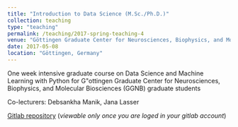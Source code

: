 ```yaml
---
title: "Introduction to Data Science (M.Sc./Ph.D.)"
collection: teaching
type: "teaching"
permalink: /teaching/2017-spring-teaching-4
venue: "Göttingen Graduate Center for Neurosciences, Biophysics, and Molecular Biosciences (GGNB), Georg - August University of Göttingen"
date: 2017-05-08
location: "Göttingen, Germany"
---
```


One week intensive graduate course on Data Science and Machine Learning with Python for G\"ottingen Graduate Center for Neurosciences, Biophysics, and Molecular Biosciences (GGNB) graduate students

Co-lecturers: Debsankha Manik, Jana Lasser

[Gitlab repository](https://gitlab.com/di.ma/data-science-course) (_viewable only once you are loged in your gitlab account_)

